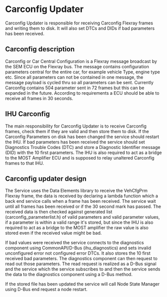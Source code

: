 Carconfig Updater
==========================

Carconfig Updater is responsible for receiving Carconfig Flexray frames and writing
them to disk. It will also set DTCs and DIDs if bad parameters has been received.

Carconfig description
---------
Carconfig or Car Central Configuration is a Flexray message broadcast by the SEM ECU on the Flexray bus. The message contains configuration parameters central for the entire car, for example vehicle Type, engine type etc. Since all parameters can not be contained in one message, the message payload is cycled thru so all parameters can be sent. Currently Carconfig contains 504 parameter sent in 72 frames but this can be expanded in the future. According to requirements a ECU should be able to receive all frames in 30 seconds.

IHU Carconfig
---------
The main responsibility for Carconfig Updater is to receive Carconfig frames, check them if they are valid and then store them to disk. If the Carconfig Parameters on disk has been changed the service should restart the IHU. If bad parameters has been received the service should set Diagnostics Trouble Codes (DTC) and store a Diagnostic Identifier message (DID) with the 10 first parameters. The IHU is also required to act as a bridge to the MOST Amplifier ECU and is supposed to relay unaltered Carconfig frames to that IHU.

Carconfig updater design
---------
The Service uses the Data Elements library to receive the VehCfgPrm Flexray frame, the data is received by declaring a lambda function which a back end service calls when a frame has been received. The service wait until all frames has been received or if the 30 second mark has passed. The received data is then checked against generated list (carconfig_parameterlist.h) of valid parameters and valid parameter values, if a parameter is within a valid range it's stored, but since the IHU is also required to act as a bridge to the MOST amplifier the raw value is also stored even if the received value might be bad.

If bad values were received the service connects to the diagnostics component using CommonAPI/D-Bus (ihu_diagnostics) and sets invalid unconfigured error not configured error DTCs. It also stores the 10 first received bad parameters. The diagnostics component can then request to read out those parameters. The read request is realized as a D-Bus signal and the service which the service subscribes to and then the service sends the data to the diagnostics component using a D-Bus method.

If the stored file has been updated the service will call Node State Manager using D-Bus end request a node restart.
